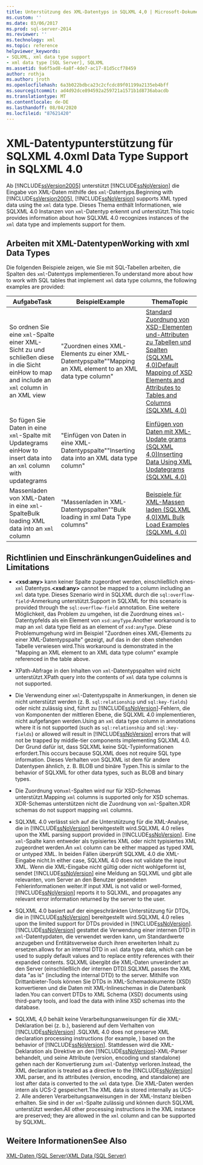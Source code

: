 ```yaml
---
title: Unterstützung des XML-Datentyps in SQLXML 4,0 | Microsoft-Dokumentation
ms.custom: ''
ms.date: 03/06/2017
ms.prod: sql-server-2014
ms.reviewer: ''
ms.technology: xml
ms.topic: reference
helpviewer_keywords:
- SQLXML, xml data type support
- xml data type [SQL Server], SQLXML
ms.assetid: 9a6f5ad8-4a8f-4de7-ac17-81d5ccf78459
author: rothja
ms.author: jroth
ms.openlocfilehash: 6a3b022bdbca23c2cfcdc89f01199a2135eb4bff
ms.sourcegitcommit: ad4d92dce894592a259721a1571b1d8736abacdb
ms.translationtype: MT
ms.contentlocale: de-DE
ms.lasthandoff: 08/04/2020
ms.locfileid: "87621420"
---
```

# <a name="xml-data-type-support-in-sqlxml-40"></a><span data-ttu-id="7302c-102">XML-Datentypunterstützung für SQLXML 4.0</span><span class="sxs-lookup"><span data-stu-id="7302c-102">xml Data Type Support in SQLXML 4.0</span></span>
  <span data-ttu-id="7302c-103">Ab [!INCLUDE[ssVersion2005](../../includes/ssversion2005-md.md)] unterstützt [!INCLUDE[ssNoVersion](../../includes/ssnoversion-md.md)] die Eingabe von XML-Daten mithilfe des `xml`-Datentyps.</span><span class="sxs-lookup"><span data-stu-id="7302c-103">Beginning with [!INCLUDE[ssVersion2005](../../includes/ssversion2005-md.md)], [!INCLUDE[ssNoVersion](../../includes/ssnoversion-md.md)] supports XML typed data using the `xml` data type.</span></span> <span data-ttu-id="7302c-104">Dieses Thema enthält Informationen, wie SQLXML 4.0 Instanzen von `xml`-Datentyp erkennt und unterstützt.</span><span class="sxs-lookup"><span data-stu-id="7302c-104">This topic provides information about how SQLXML 4.0 recognizes instances of the `xml` data type and implements support for them.</span></span>  
  
## <a name="working-with-xml-data-types"></a><span data-ttu-id="7302c-105">Arbeiten mit XML-Datentypen</span><span class="sxs-lookup"><span data-stu-id="7302c-105">Working with xml Data Types</span></span>  
 <span data-ttu-id="7302c-106">Die folgenden Beispiele zeigen, wie Sie mit SQL-Tabellen arbeiten, die Spalten des `xml`-Datentyps implementieren.</span><span class="sxs-lookup"><span data-stu-id="7302c-106">To understand more about how to work with SQL tables that implement `xml` data type columns, the following examples are provided:</span></span>  
  
|<span data-ttu-id="7302c-107">Aufgabe</span><span class="sxs-lookup"><span data-stu-id="7302c-107">Task</span></span>|<span data-ttu-id="7302c-108">Beispiel</span><span class="sxs-lookup"><span data-stu-id="7302c-108">Example</span></span>|<span data-ttu-id="7302c-109">Thema</span><span class="sxs-lookup"><span data-stu-id="7302c-109">Topic</span></span>|  
|----------|-------------|-----------|  
|<span data-ttu-id="7302c-110">So ordnen Sie eine `xml`-Spalte einer XML-Sicht zu und schließen diese in die Sicht ein</span><span class="sxs-lookup"><span data-stu-id="7302c-110">How to map and include an `xml` column in an XML view</span></span>|<span data-ttu-id="7302c-111">"Zuordnen eines XML-Elements zu einer XML-Datentypspalte"</span><span class="sxs-lookup"><span data-stu-id="7302c-111">"Mapping an XML element to an XML data type column"</span></span>|[<span data-ttu-id="7302c-112">Standard Zuordnung von XSD-Elementen und-Attributen zu Tabellen und Spalten &#40;SQLXML 4,0&#41;</span><span class="sxs-lookup"><span data-stu-id="7302c-112">Default Mapping of XSD Elements and Attributes to Tables and Columns &#40;SQLXML 4.0&#41;</span></span>](../sqlxml-annotated-xsd-schemas-using/default-mapping-of-xsd-elements-and-attributes-to-tables-and-columns-sqlxml-4-0.md)|  
|<span data-ttu-id="7302c-113">So fügen Sie Daten in eine `xml`-Spalte mit Updategrams ein</span><span class="sxs-lookup"><span data-stu-id="7302c-113">How to insert data into an `xml` column with updategrams</span></span>|<span data-ttu-id="7302c-114">"Einfügen von Daten in eine XML-Datentypspalte"</span><span class="sxs-lookup"><span data-stu-id="7302c-114">"Inserting data into an XML data type column"</span></span>|[<span data-ttu-id="7302c-115">Einfügen von Daten mit XML-Update grams &#40;SQLXML 4,0&#41;</span><span class="sxs-lookup"><span data-stu-id="7302c-115">Inserting Data Using XML Updategrams &#40;SQLXML 4.0&#41;</span></span>](../sqlxml-annotated-xsd-schemas-xpath-queries/updategrams/inserting-data-using-xml-updategrams-sqlxml-4-0.md)|  
|<span data-ttu-id="7302c-116">Massenladen von XML-Daten in eine `xml`-Spalte</span><span class="sxs-lookup"><span data-stu-id="7302c-116">Bulk loading XML data into an `xml` column</span></span>|<span data-ttu-id="7302c-117">"Massenladen in XML-Datentypspalten"</span><span class="sxs-lookup"><span data-stu-id="7302c-117">"Bulk loading in xml Data Type columns"</span></span>|[<span data-ttu-id="7302c-118">Beispiele für XML-Massen laden &#40;SQLXML 4,0&#41;</span><span class="sxs-lookup"><span data-stu-id="7302c-118">XML Bulk Load Examples &#40;SQLXML 4.0&#41;</span></span>](../sqlxml-annotated-xsd-schemas-xpath-queries/bulk-load-xml/xml-bulk-load-examples-sqlxml-4-0.md)|  
  
## <a name="guidelines-and-limitations"></a><span data-ttu-id="7302c-119">Richtlinien und Einschränkungen</span><span class="sxs-lookup"><span data-stu-id="7302c-119">Guidelines and Limitations</span></span>  
  
-   <span data-ttu-id="7302c-120">**\<xsd:any>** kann keiner Spalte zugeordnet werden, einschließlich eines- `xml` Datentyps.</span><span class="sxs-lookup"><span data-stu-id="7302c-120">**\<xsd:any>** cannot be mapped to a column including an `xml` data type.</span></span> <span data-ttu-id="7302c-121">Dieses Szenario wird in SQLXML durch die `sql:overflow-field`-Anmerkung unterstützt.</span><span class="sxs-lookup"><span data-stu-id="7302c-121">Support in SQLXML for this scenario is provided through the `sql:overflow-field` annotation.</span></span> <span data-ttu-id="7302c-122">Eine weitere Möglichkeit, das Problem zu umgehen, ist die Zuordnung eines `xml`-Datentypfelds als ein Element von `xsd:anyType`.</span><span class="sxs-lookup"><span data-stu-id="7302c-122">Another workaround is to map an `xml` data type field as an element of `xsd:anyType`.</span></span> <span data-ttu-id="7302c-123">Diese Problemumgehung wird im Beispiel "Zuordnen eines XML-Elements zu einer XML-Datentypspalte" gezeigt, auf das in der oben stehenden Tabelle verwiesen wird.</span><span class="sxs-lookup"><span data-stu-id="7302c-123">This workaround is demonstrated in the "Mapping an XML element to an XML data type column" example referenced in the table above.</span></span>  
  
-   <span data-ttu-id="7302c-124">XPath-Abfrage in den Inhalten von `xml`-Datentypspalten wird nicht unterstützt.</span><span class="sxs-lookup"><span data-stu-id="7302c-124">XPath query into the contents of `xml` data type columns is not supported.</span></span>  
  
-   <span data-ttu-id="7302c-125">Die Verwendung einer `xml`-Datentypspalte in Anmerkungen, in denen sie nicht unterstützt werden (z. B. `sql:relationship` und `sql:key-fields`) oder nicht zulässig sind, führt zu [!INCLUDE[ssNoVersion](../../includes/ssnoversion-md.md)]-Fehlern, die von Komponenten der mittleren Ebene, die SQLXML 4.0 implementieren, nicht aufgefangen werden.</span><span class="sxs-lookup"><span data-stu-id="7302c-125">Using an `xml` data type column in annotations where it is not supported (such as `sql:relationship` and `sql:key-fields`) or allowed will result in [!INCLUDE[ssNoVersion](../../includes/ssnoversion-md.md)] errors that will not be trapped by middle-tier components implementing SQLXML 4.0.</span></span> <span data-ttu-id="7302c-126">Der Grund dafür ist, dass SQLXML keine SQL-Typinformationen erfordert.</span><span class="sxs-lookup"><span data-stu-id="7302c-126">This occurs because SQLXML does not require SQL type information.</span></span> <span data-ttu-id="7302c-127">Dieses Verhalten von SQLXML ist dem für andere Datentypen ähnlich, z. B. BLOB und binäre Typen.</span><span class="sxs-lookup"><span data-stu-id="7302c-127">This is similar to the behavior of SQLXML for other data types, such as BLOB and binary types.</span></span>  
  
-   <span data-ttu-id="7302c-128">Die Zuordnung von`xml`-Spalten wird nur für XSD-Schemas unterstützt.</span><span class="sxs-lookup"><span data-stu-id="7302c-128">Mapping `xml` columns is supported only for XSD schemas.</span></span> <span data-ttu-id="7302c-129">XDR-Schemas unterstützen nicht die Zuordnung von `xml`-Spalten.</span><span class="sxs-lookup"><span data-stu-id="7302c-129">XDR schemas do not support mapping `xml` columns.</span></span>  
  
-   <span data-ttu-id="7302c-130">SQLXML 4.0 verlässt sich auf die Unterstützung für die XML-Analyse, die in [!INCLUDE[ssNoVersion](../../includes/ssnoversion-md.md)] bereitgestellt wird.</span><span class="sxs-lookup"><span data-stu-id="7302c-130">SQLXML 4.0 relies upon the XML parsing support provided in [!INCLUDE[ssNoVersion](../../includes/ssnoversion-md.md)].</span></span> <span data-ttu-id="7302c-131">Eine `xml`-Spalte kann entweder als typisiertes XML oder nicht typisiertes XML zugeordnet werden.</span><span class="sxs-lookup"><span data-stu-id="7302c-131">An `xml` column can be either mapped as typed XML or untyped XML.</span></span> <span data-ttu-id="7302c-132">In beiden Fällen überprüft SQLXML 4.0 die XML-Eingabe nicht.</span><span class="sxs-lookup"><span data-stu-id="7302c-132">In either case, SQLXML 4.0 does not validate the input XML.</span></span>  <span data-ttu-id="7302c-133">Wenn die XML-Eingabe nicht gültig oder nicht wohlgeformt ist, sendet [!INCLUDE[ssNoVersion](../../includes/ssnoversion-md.md)] eine Meldung an SQLXML und gibt alle relevanten, vom Server an den Benutzer gesendeten Fehlerinformationen weiter.</span><span class="sxs-lookup"><span data-stu-id="7302c-133">If input XML is not valid or well-formed, [!INCLUDE[ssNoVersion](../../includes/ssnoversion-md.md)] reports it to SQLXML, and propagates any relevant error information returned by the server to the user.</span></span>  
  
-   <span data-ttu-id="7302c-134">SQLXML 4.0 basiert auf der eingeschränkten Unterstützung für DTDs, die in [!INCLUDE[ssNoVersion](../../includes/ssnoversion-md.md)] bereitgestellt wird.</span><span class="sxs-lookup"><span data-stu-id="7302c-134">SQLXML 4.0 relies upon the limited support for DTDs provided in [!INCLUDE[ssNoVersion](../../includes/ssnoversion-md.md)].</span></span> [!INCLUDE[ssNoVersion](../../includes/ssnoversion-md.md)] <span data-ttu-id="7302c-135">gestattet die Verwendung einer internen DTD in `xml`-Datentypdaten, die verwendet werden kann, um Standardwerte anzugeben und Entitätsverweise durch ihren erweiterten Inhalt zu ersetzen.</span><span class="sxs-lookup"><span data-stu-id="7302c-135">allows for an internal DTD in `xml` data type data, which can be used to supply default values and to replace entity references with their expanded contents.</span></span> <span data-ttu-id="7302c-136">SQLXML übergibt die XML-Daten unverändert an den Server (einschließlich der internen DTD).</span><span class="sxs-lookup"><span data-stu-id="7302c-136">SQLXML passes the XML data "as is" (including the internal DTD) to the server.</span></span> <span data-ttu-id="7302c-137">Mithilfe von Drittanbieter-Tools können Sie DTDs in XML-Schemadokumente (XSD) konvertieren und die Daten mit XML-Inlineschemas in die Datenbank laden.</span><span class="sxs-lookup"><span data-stu-id="7302c-137">You can convert DTDs to XML Schema (XSD) documents using third-party tools, and load the data with inline XSD schemas into the database.</span></span>  
  
-   <span data-ttu-id="7302c-138">SQLXML 4,0 behält keine Verarbeitungsanweisungen für die XML-Deklaration bei (z. b.), basierend auf dem Verhalten von [!INCLUDE[ssNoVersion](../../includes/ssnoversion-md.md)] .</span><span class="sxs-lookup"><span data-stu-id="7302c-138">SQLXML 4.0 does not preserve XML declaration processing instructions (for example, ) based on the behavior of [!INCLUDE[ssNoVersion](../../includes/ssnoversion-md.md)].</span></span> <span data-ttu-id="7302c-139">Stattdessen wird die XML-Deklaration als Direktive an den [!INCLUDE[ssNoVersion](../../includes/ssnoversion-md.md)]-XML-Parser behandelt, und seine Attribute (version, encoding und standalone) gehen nach der Konvertierung zum `xml`-Datentyp verloren.</span><span class="sxs-lookup"><span data-stu-id="7302c-139">Instead, the XML declaration is treated as a directive to the [!INCLUDE[ssNoVersion](../../includes/ssnoversion-md.md)] XML parser, and its attributes (version, encoding, and standalone) are lost after data is converted to the `xml` data type.</span></span> <span data-ttu-id="7302c-140">Die XML-Daten werden intern als UCS-2 gespeichert.</span><span class="sxs-lookup"><span data-stu-id="7302c-140">The XML data is stored internally as UCS-2.</span></span> <span data-ttu-id="7302c-141">Alle anderen Verarbeitungsanweisungen in der XML-Instanz bleiben erhalten. Sie sind in der `xml`-Spalte zulässig und können durch SQLXML unterstützt werden.</span><span class="sxs-lookup"><span data-stu-id="7302c-141">All other processing instructions in the XML instance are preserved; they are allowed in the `xml` column and can be supported by SQLXML.</span></span>  
  
## <a name="see-also"></a><span data-ttu-id="7302c-142">Weitere Informationen</span><span class="sxs-lookup"><span data-stu-id="7302c-142">See Also</span></span>  
 [<span data-ttu-id="7302c-143">XML-Daten &#40;SQL Server&#41;</span><span class="sxs-lookup"><span data-stu-id="7302c-143">XML Data &#40;SQL Server&#41;</span></span>](../xml/xml-data-sql-server.md)  
  
  
